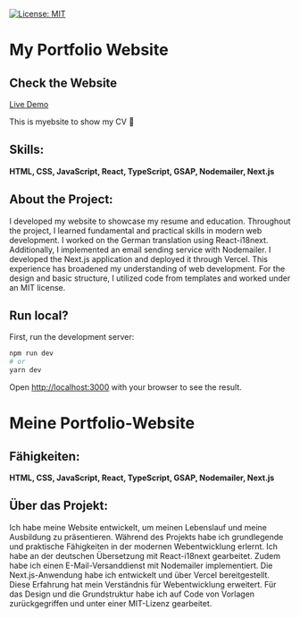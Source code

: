 [![License: MIT](https://img.shields.io/badge/License-MIT-yellow.svg)](https://opensource.org/licenses/MIT)

# **My Portfolio Website**
## Check the Website

[Live Demo](https://jgkang-git-main-jeonggeun-kangs-projects.vercel.app/)

This is myebsite to show my CV 🚀
## **Skills:**
**HTML, CSS, JavaScript, React, TypeScript, GSAP, Nodemailer, Next.js**

## **About the Project:**
I developed my website to showcase my resume and education. Throughout the project, I learned fundamental and practical skills in modern web development. I worked on the German translation using React-i18next. Additionally, I implemented an email sending service with Nodemailer. I developed the Next.js application and deployed it through Vercel. This experience has broadened my understanding of web development. For the design and basic structure, I utilized code from templates and worked under an MIT license.

## Run local?

First, run the development server:

```bash
npm run dev
# or
yarn dev
```

Open [http://localhost:3000](http://localhost:3000) with your browser to see the result.

# **Meine Portfolio-Website**

## **Fähigkeiten:**
**HTML, CSS, JavaScript, React, TypeScript, GSAP, Nodemailer, Next.js**

## **Über das Projekt:**
Ich habe meine Website entwickelt, um meinen Lebenslauf und meine Ausbildung zu präsentieren. Während des Projekts habe ich grundlegende und praktische Fähigkeiten in der modernen Webentwicklung erlernt. Ich habe an der deutschen Übersetzung mit React-i18next gearbeitet. Zudem habe ich einen E-Mail-Versanddienst mit Nodemailer implementiert. Die Next.js-Anwendung habe ich entwickelt und über Vercel bereitgestellt. Diese Erfahrung hat mein Verständnis für Webentwicklung erweitert. Für das Design und die Grundstruktur habe ich auf Code von Vorlagen zurückgegriffen und unter einer MIT-Lizenz gearbeitet.



